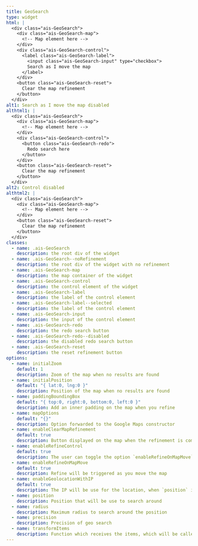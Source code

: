 ```yaml
---
title: GeoSearch
type: widget
html: |
  <div class="ais-GeoSearch">
    <div class="ais-GeoSearch-map">
      <!-- Map element here -->
    </div>
    <div class="ais-GeoSearch-control">
      <label class="ais-GeoSearch-label">
        <input class="ais-GeoSearch-input" type="checkbox">
        Search as I move the map
      </label>
    </div>
    <button class="ais-GeoSearch-reset">
      Clear the map refinement
    </button>
  </div>
alt1: Search as I move the map disabled
althtml1: |
  <div class="ais-GeoSearch">
    <div class="ais-GeoSearch-map">
      <!-- Map element here -->
    </div>
    <div class="ais-GeoSearch-control">
      <button class="ais-GeoSearch-redo">
        Redo search here
      </button>
    </div>
    <button class="ais-GeoSearch-reset">
      Clear the map refinement
    </button>
  </div>
alt2: Control disabled
althtml2: |
  <div class="ais-GeoSearch">
    <div class="ais-GeoSearch-map">
      <!-- Map element here -->
    </div>
    <button class="ais-GeoSearch-reset">
      Clear the map refinement
    </button>
  </div>
classes:
  - name: .ais-GeoSearch
    description: the root div of the widget
  - name: .ais-GeoSearch--noRefinement
    description: the root div of the widget with no refinement
  - name: .ais-GeoSearch-map
    description: the map container of the widget
  - name: .ais-GeoSearch-control
    description: the control element of the widget
  - name: .ais-GeoSearch-label
    description: the label of the control element
  - name: .ais-GeoSearch-label--selected
    description: the label of the control element
  - name: .ais-GeoSearch-input
    description: the input of the control element
  - name: .ais-GeoSearch-redo
    description: the redo search button
  - name: .ais-GeoSearch-redo--disabled
    description: the disabled redo search button
  - name: .ais-GeoSearch-reset
    description: the reset refinement button
options:
  - name: initialZoom
    default: 1
    description: Zoom of the map when no results are found
  - name: initialPosition
    default: "{ lat:0, lng:0 }"
    description: Position of the map when no results are found
  - name: paddingBoundingBox
    default: "{ top:0, right:0, bottom:0, left:0 }"
    description: Add an inner padding on the map when you refine
  - name: mapOptions
    default: "{}"
    description: Option forwarded to the Google Maps constructor
  - name: enableClearMapRefinement
    default: true
    description: Button displayed on the map when the refinement is coming from the map in order to remove it
  - name: enableRefineControl
    default: true
    description: The user can toggle the option `enableRefineOnMapMove` directly from the map
  - name: enableRefineOnMapMove
    default: true
    description: Refine will be triggered as you move the map
  - name: enableGeolocationWithIP
    default: true
    description: The IP will be use for the location, when `position` is provided this option is ignored
  - name: position
    description: Position that will be use to search around
  - name: radius
    description: Maximum radius to search around the position
  - name: precision
    description: Precision of geo search
  - name: transformItems
    description: Function which receives the items, which will be called before displaying them. Should return a new array with the same shape as the original array. Useful for mapping over the items to transform, remove or reorder them
---
```


